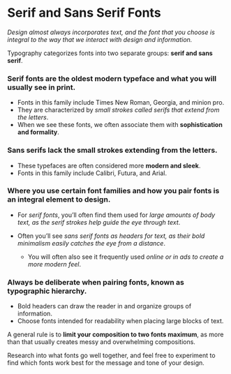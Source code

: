 # Serif and Sans Serif Fonts

*Design almost always incorporates text, and the font that you choose is integral to the way that we interact with design and information.*

Typography categorizes fonts into two separate groups: **serif and sans serif**. 

### Serif fonts are the oldest modern typeface and what you will usually see in print. 

* Fonts in this family include Times New Roman, Georgia, and minion pro. 
* They are characterized by *small strokes called serifs that extend from the letters*. 
* When we see these fonts, we often associate them with **sophistication and formality**. 

### Sans serifs lack the small strokes extending from the letters. 

* These typefaces are often considered more **modern and sleek**. 
* Fonts in this family include Calibri, Futura, and Arial. 

### Where you use certain font families and how you pair fonts is an integral element to design. 

* For *serif fonts*, you’ll often find them used for *large amounts of body text, as the serif strokes help guide the eye through text*. 

* Often you’ll see *sans serif fonts as headers for text, as their bold minimalism easily catches the eye from a distance*. 
  * You will often also see it frequently used *online or in ads to create a more modern feel*. 

### Always be deliberate when pairing fonts, known as typographic hierarchy. 

* Bold headers can draw the reader in and organize groups of information. 
* Choose fonts intended for readability when placing large blocks of text. 

A general rule is to **limit your composition to two fonts maximum**, as more than that usually creates messy and overwhelming compositions. 

Research into what fonts go well together, and feel free to experiment to find which fonts work best for the message and tone of your design.
